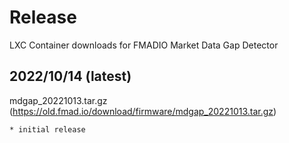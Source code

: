# Release

LXC Container downloads for FMADIO Market Data Gap Detector

## 2022/10/14  (latest)

mdgap_20221013.tar.gz (https://old.fmad.io/download/firmware/mdgap_20221013.tar.gz)

	* initial release 
